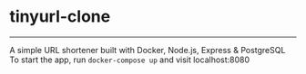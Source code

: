 # tinyurl-clone
----

A simple URL shortener built with Docker, Node.js, Express & PostgreSQL
To start the app, run `docker-compose up` and visit localhost:8080
